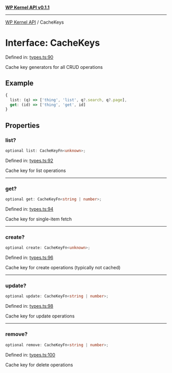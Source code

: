 [**WP Kernel API v0.1.1**](../README.md)

---

[WP Kernel API](../README.md) / CacheKeys

# Interface: CacheKeys

Defined in: [types.ts:90](https://github.com/theGeekist/wp-kernel/blob/main/packages/kernel/src/resource/types.ts#L90)

Cache key generators for all CRUD operations

## Example

```ts
{
  list: (q) => ['thing', 'list', q?.search, q?.page],
  get: (id) => ['thing', 'get', id]
}
```

## Properties

### list?

```ts
optional list: CacheKeyFn<unknown>;
```

Defined in: [types.ts:92](https://github.com/theGeekist/wp-kernel/blob/main/packages/kernel/src/resource/types.ts#L92)

Cache key for list operations

---

### get?

```ts
optional get: CacheKeyFn<string | number>;
```

Defined in: [types.ts:94](https://github.com/theGeekist/wp-kernel/blob/main/packages/kernel/src/resource/types.ts#L94)

Cache key for single-item fetch

---

### create?

```ts
optional create: CacheKeyFn<unknown>;
```

Defined in: [types.ts:96](https://github.com/theGeekist/wp-kernel/blob/main/packages/kernel/src/resource/types.ts#L96)

Cache key for create operations (typically not cached)

---

### update?

```ts
optional update: CacheKeyFn<string | number>;
```

Defined in: [types.ts:98](https://github.com/theGeekist/wp-kernel/blob/main/packages/kernel/src/resource/types.ts#L98)

Cache key for update operations

---

### remove?

```ts
optional remove: CacheKeyFn<string | number>;
```

Defined in: [types.ts:100](https://github.com/theGeekist/wp-kernel/blob/main/packages/kernel/src/resource/types.ts#L100)

Cache key for delete operations
